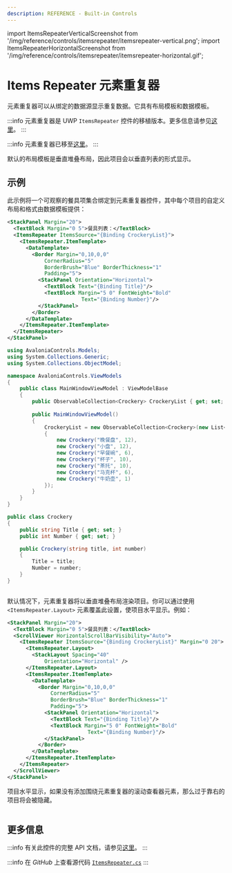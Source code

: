 ```yaml
---
description: REFERENCE - Built-in Controls
---
```


import ItemsRepeaterVerticalScreenshot from '/img/reference/controls/itemsrepeater/itemsrepeater-vertical.png';
import ItemsRepeaterHorizontalScreenshot from '/img/reference/controls/itemsrepeater/itemsrepeater-horizontal.gif';

# Items Repeater 元素重复器

元素重复器可以从绑定的数据源显示重复数据。它具有布局模板和数据模板。

:::info
元素重复器是 UWP `ItemsRepeater` 控件的移植版本。更多信息请参见[这里](https://docs.microsoft.com/en-us/windows/uwp/design/controls-and-patterns/items-repeater)。
:::

:::info
元素重复器已移至[这里](https://www.nuget.org/packages/Avalonia.Controls.ItemsRepeater)。
:::

默认的布局模板是垂直堆叠布局，因此项目会以垂直列表的形式显示。

## 示例

此示例将一个可观察的餐具项集合绑定到元素重复器控件，其中每个项目的自定义布局和格式由数据模板提供：

```xml
<StackPanel Margin="20">
  <TextBlock Margin="0 5">餐具列表：</TextBlock>
  <ItemsRepeater ItemsSource="{Binding CrockeryList}">
    <ItemsRepeater.ItemTemplate>
      <DataTemplate>
        <Border Margin="0,10,0,0"
            CornerRadius="5"
            BorderBrush="Blue" BorderThickness="1"
            Padding="5">
          <StackPanel Orientation="Horizontal">
            <TextBlock Text="{Binding Title}"/>
            <TextBlock Margin="5 0" FontWeight="Bold" 
                        Text="{Binding Number}"/>
          </StackPanel>
        </Border>
      </DataTemplate>
    </ItemsRepeater.ItemTemplate>
  </ItemsRepeater>
</StackPanel>
```

```csharp title='C# ViewModel'
using AvaloniaControls.Models;
using System.Collections.Generic;
using System.Collections.ObjectModel;

namespace AvaloniaControls.ViewModels
{
    public class MainWindowViewModel : ViewModelBase
    {
        public ObservableCollection<Crockery> CrockeryList { get; set; }
        
        public MainWindowViewModel()
        {
            CrockeryList = new ObservableCollection<Crockery>(new List<Crockery>
            {
                new Crockery("晚餐盘", 12),
                new Crockery("小盘", 12),
                new Crockery("早餐碗", 6),
                new Crockery("杯子", 10),
                new Crockery("茶托", 10),
                new Crockery("马克杯", 6),
                new Crockery("牛奶壶", 1)
            });    
        }
    }
}
```

```csharp title='C# 数据源的类定义'
public class Crockery
{
    public string Title { get; set; }
    public int Number { get; set; }

    public Crockery(string title, int number)
    {
        Title = title;
        Number = number;
    }
}
```

<img src={ItemsRepeaterVerticalScreenshot} alt="" />

默认情况下，元素重复器将以垂直堆叠布局渲染项目。你可以通过使用 `<ItemsRepeater.Layout>` 元素覆盖此设置，使项目水平显示。例如：

```xml
<StackPanel Margin="20">
  <TextBlock Margin="0 5">餐具列表：</TextBlock>
  <ScrollViewer HorizontalScrollBarVisibility="Auto">
    <ItemsRepeater ItemsSource="{Binding CrockeryList}" Margin="0 20">
      <ItemsRepeater.Layout>
        <StackLayout Spacing="40"
            Orientation="Horizontal" />
      </ItemsRepeater.Layout>
      <ItemsRepeater.ItemTemplate>
        <DataTemplate>
          <Border Margin="0,10,0,0"
              CornerRadius="5"
              BorderBrush="Blue" BorderThickness="1"
              Padding="5">
            <StackPanel Orientation="Horizontal">
              <TextBlock Text="{Binding Title}"/>
              <TextBlock Margin="5 0" FontWeight="Bold" 
                          Text="{Binding Number}"/>
            </StackPanel>
          </Border>
        </DataTemplate>
      </ItemsRepeater.ItemTemplate>
    </ItemsRepeater>
  </ScrollViewer>
</StackPanel>
```

项目水平显示，如果没有添加围绕元素重复器的滚动查看器元素，那么过于靠右的项目将会被隐藏。

<img src={ItemsRepeaterHorizontalScreenshot} alt="" />

## 更多信息

:::info
有关此控件的完整 API 文档，请参见[这里](http://reference.avaloniaui.net/api/Avalonia.Controls/ItemsRepeater/)。
:::

:::info
在 _GitHub_ 上查看源代码 [`ItemsRepeater.cs`](https://github.com/AvaloniaUI/Avalonia/blob/master/src/Avalonia.Controls.ItemsRepeater/Controls/ItemsRepeater.cs)
:::
